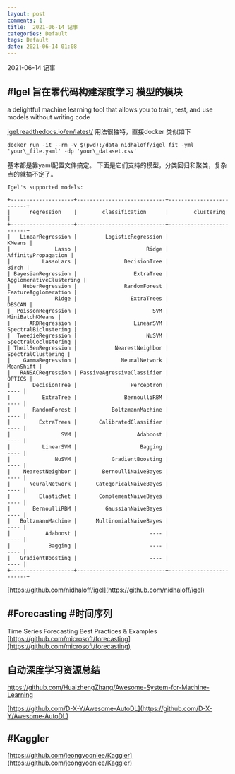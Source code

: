 ```yaml
---
layout: post
comments: 1
title:  2021-06-14 记事
categories: Default
tags: Default
date: 2021-06-14 01:08
---
```


 2021-06-14 记事



## #Igel 旨在零代码构建深度学习 模型的模块
a delightful machine learning tool that allows you to train, test, and use models without writing code

[igel.readthedocs.io/en/latest/](https://igel.readthedocs.io/en/latest/ "https://igel.readthedocs.io/en/latest/")
用法很独特，直接docker
类似如下

```
docker run -it --rm -v $(pwd):/data nidhaloff/igel fit -yml 'your\_file.yaml' -dp 'your\_dataset.csv'
```

基本都是靠yaml配置文件搞定。
下面是它们支持的模型，分类回归和聚类，复杂点的就搞不定了。

```
Igel's supported models:

+--------------------+----------------------------+-------------------------+
|      regression    |        classification      |        clustering       |
+--------------------+----------------------------+-------------------------+
|   LinearRegression |         LogisticRegression |                  KMeans |
|              Lasso |                      Ridge |     AffinityPropagation |
|          LassoLars |               DecisionTree |                   Birch |
| BayesianRegression |                  ExtraTree | AgglomerativeClustering |
|    HuberRegression |               RandomForest |    FeatureAgglomeration |
|              Ridge |                 ExtraTrees |                  DBSCAN |
|  PoissonRegression |                        SVM |         MiniBatchKMeans |
|      ARDRegression |                  LinearSVM |    SpectralBiclustering |
|  TweedieRegression |                      NuSVM |    SpectralCoclustering |
| TheilSenRegression |            NearestNeighbor |      SpectralClustering |
|    GammaRegression |              NeuralNetwork |               MeanShift |
|   RANSACRegression | PassiveAgressiveClassifier |                  OPTICS |
|       DecisionTree |                 Perceptron |                    ---- |
|          ExtraTree |               BernoulliRBM |                    ---- |
|       RandomForest |           BoltzmannMachine |                    ---- |
|         ExtraTrees |       CalibratedClassifier |                    ---- |
|                SVM |                   Adaboost |                    ---- |
|          LinearSVM |                    Bagging |                    ---- |
|              NuSVM |           GradientBoosting |                    ---- |
|    NearestNeighbor |        BernoulliNaiveBayes |                    ---- |
|      NeuralNetwork |      CategoricalNaiveBayes |                    ---- |
|         ElasticNet |       ComplementNaiveBayes |                    ---- |
|       BernoulliRBM |         GaussianNaiveBayes |                    ---- |
|   BoltzmannMachine |      MultinomialNaiveBayes |                    ---- |
|           Adaboost |                       ---- |                    ---- |
|            Bagging |                       ---- |                    ---- |
|   GradientBoosting |                       ---- |                    ---- |
+--------------------+----------------------------+-------------------------+

```

[https://github.com/nidhaloff/igel](https://github.com/nidhaloff/igel)


## #Forecasting #时间序列

Time Series Forecasting Best Practices & Examples [https://github.com/microsoft/forecasting](https://github.com/microsoft/forecasting)



## 自动深度学习资源总结

https://github.com/HuaizhengZhang/Awesome-System-for-Machine-Learning



[https://github.com/D-X-Y/Awesome-AutoDL](https://github.com/D-X-Y/Awesome-AutoDL)



## #Kaggler

[https://github.com/jeongyoonlee/Kaggler](https://github.com/jeongyoonlee/Kaggler)